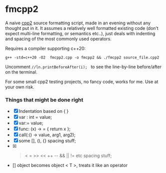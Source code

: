 # fmcpp2

A naive [cpp2](https://github.com/hsutter/cppfront) source formatting script, made in an evening without any thought put in it. 
It assumes a relatively well formatted existing code (don’t expect multi-line formatting, or semantics etc..), just deals with indenting and spacing of the most commonly used operators. 

Requires a compiler supporting c++20: 
```
g++ -std=c++20 -O2  fmcpp2.cpp -o fmcpp2 && ./fmcpp2 source_file.cpp2

```
Uncomment   ```//ln.printBeforeAfter(i); ``` to see the line-by-line before/after on the terminal.

For some small cpp2 testing projects, no fancy code, works for me. Use at your own risk.

### Things that might be done right
- [X] Indentation based on { }
- [X] var : int = value;
- [X] var:= value;
- [X] func: (x) -> = { return x };
- [X] call(:() -> value, arg1, arg2);
- [X] some [], (), {} spacing stuff;
- [X] > < = >> << ++ -- && || != etc spacing stuff;
- [] object<T> becomes object < T >, treats it like an operator
